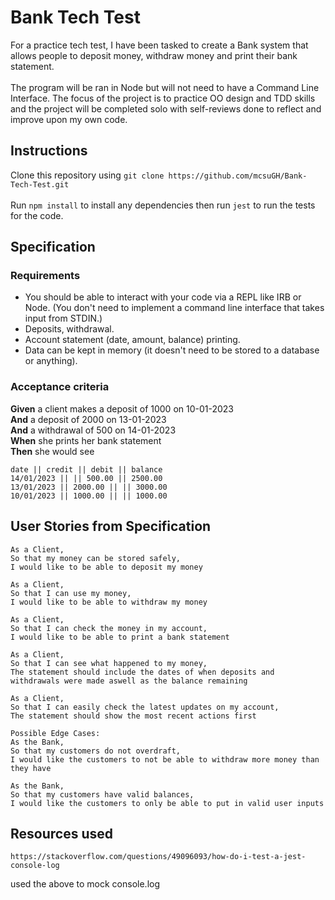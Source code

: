 # Bank Tech Test
For a practice tech test, I have been tasked to create a Bank system that allows people to deposit money, withdraw money and print their bank statement.\
\
The program will be ran in Node but will not need to have a Command Line Interface. The focus of the project is to practice OO design and TDD skills and the project will be completed solo with self-reviews done to reflect and improve upon my own code.

## Instructions
Clone this repository using `git clone https://github.com/mcsuGH/Bank-Tech-Test.git`\
\
Run `npm install` to install any dependencies then run `jest` to run the tests for the code.

## Specification
### Requirements
* You should be able to interact with your code via a REPL like IRB or Node.  (You don't need to implement a command line interface that takes input from STDIN.)
* Deposits, withdrawal.
* Account statement (date, amount, balance) printing.
* Data can be kept in memory (it doesn't need to be stored to a database or anything).

### Acceptance criteria
**Given** a client makes a deposit of 1000 on 10-01-2023  
**And** a deposit of 2000 on 13-01-2023  
**And** a withdrawal of 500 on 14-01-2023  
**When** she prints her bank statement  
**Then** she would see

```
date || credit || debit || balance
14/01/2023 || || 500.00 || 2500.00
13/01/2023 || 2000.00 || || 3000.00
10/01/2023 || 1000.00 || || 1000.00
```

## User Stories from Specification
```
As a Client,
So that my money can be stored safely,
I would like to be able to deposit my money

As a Client,
So that I can use my money,
I would like to be able to withdraw my money

As a Client,
So that I can check the money in my account,
I would like to be able to print a bank statement 

As a Client,
So that I can see what happened to my money,
The statement should include the dates of when deposits and withdrawals were made aswell as the balance remaining

As a Client,
So that I can easily check the latest updates on my account,
The statement should show the most recent actions first

Possible Edge Cases:
As the Bank,
So that my customers do not overdraft,
I would like the customers to not be able to withdraw more money than they have

As the Bank,
So that my customers have valid balances,
I would like the customers to only be able to put in valid user inputs
```

## Resources used
```
https://stackoverflow.com/questions/49096093/how-do-i-test-a-jest-console-log
```
used the above to mock console.log